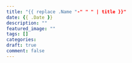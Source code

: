 ```yaml
---
title: "{{ replace .Name "-" " " | title }}"
date: {{ .Date }}
description: ""
featured_image: ""
tags: []
categories:
draft: true
comment: false
---
```

